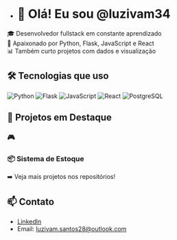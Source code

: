 


- # 👋 Olá! Eu sou @luzivam34

🎓 Desenvolvedor fullstack em constante aprendizado  
🚀 Apaixonado por Python, Flask, JavaScript e React  
📊 Também curto projetos com dados e visualização

## 🛠️ Tecnologias que uso
![Python](https://img.shields.io/badge/-Python-3776AB?style=for-the-badge&logo=python&logoColor=white)
![Flask](https://img.shields.io/badge/-Flask-000000?style=for-the-badge&logo=flask)
![JavaScript](https://img.shields.io/badge/-JavaScript-F7DF1E?style=for-the-badge&logo=javascript&logoColor=black)
![React](https://img.shields.io/badge/-React-61DAFB?style=for-the-badge&logo=react&logoColor=black)
![PostgreSQL](https://img.shields.io/badge/-PostgreSQL-4169E1?style=for-the-badge&logo=postgresql&logoColor=white)

## 📌 Projetos em Destaque

### 🎮 

### 📦 Sistema de Estoque


➡️ Veja mais projetos nos repositórios!

## 📫 Contato
- [LinkedIn](https://www.linkedin.com/in/luzivam-pereira-dos-santos-b073b8291/)
- Email: luzivam.santos28@outlook.com


<!---
luzivam34/luzivam34 is a ✨ special ✨ repository because its `README.md` (this file) appears on your GitHub profile.
You can click the Preview link to take a look at your changes.
--->
